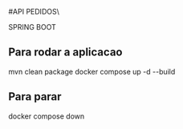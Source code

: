 #API PEDIDOS\


 SPRING BOOT


## Para rodar a aplicacao
 mvn clean package
 docker compose up -d --build
 
## Para parar 
 docker compose down